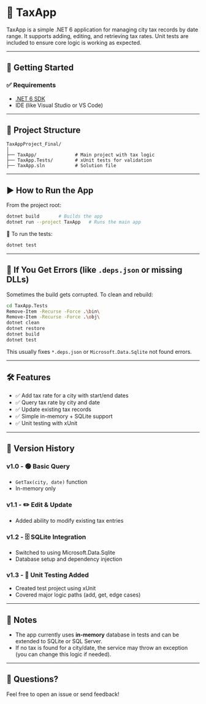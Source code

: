 # 🧾 TaxApp

TaxApp is a simple .NET 6 application for managing city tax records by date range. It supports adding, editing, and retrieving tax rates. Unit tests are included to ensure core logic is working as expected.

---

## 🚀 Getting Started

### ✅ Requirements

- [.NET 6 SDK](https://dotnet.microsoft.com/en-us/download/dotnet/6.0)
- IDE (like Visual Studio or VS Code)

---

## 📂 Project Structure

```
TaxAppProject_Final/
│
├── TaxApp/              # Main project with tax logic
├── TaxApp.Tests/        # xUnit tests for validation
├── TaxApp.sln           # Solution file
```

---

## ▶️ How to Run the App

From the project root:

```bash
dotnet build       # Builds the app
dotnet run --project TaxApp   # Runs the main app
```

🧪 To run the tests:

```bash
dotnet test
```

---

## 🧹 If You Get Errors (like `.deps.json` or missing DLLs)

Sometimes the build gets corrupted. To clean and rebuild:

```bash
cd TaxApp.Tests
Remove-Item -Recurse -Force .\bin\
Remove-Item -Recurse -Force .\obj\
dotnet clean
dotnet restore
dotnet build
dotnet test
```

This usually fixes `*.deps.json` or `Microsoft.Data.Sqlite` not found errors.

---

## 🛠 Features

- ✅ Add tax rate for a city with start/end dates
- ✅ Query tax rate by city and date
- ✅ Update existing tax records
- ✅ Simple in-memory + SQLite support
- ✅ Unit testing with xUnit

---

## 🔁 Version History

### v1.0 - 🟢 Basic Query

- `GetTax(city, date)` function
- In-memory only

### v1.1 - ✏️ Edit & Update

- Added ability to modify existing tax entries

### v1.2 - 🗄️ SQLite Integration

- Switched to using Microsoft.Data.Sqlite
- Database setup and dependency injection

### v1.3 - 🧪 Unit Testing Added

- Created test project using xUnit
- Covered major logic paths (add, get, edge cases)

---

## 📌 Notes

- The app currently uses **in-memory** database in tests and can be extended to SQLite or SQL Server.
- If no tax is found for a city/date, the service may throw an exception (you can change this logic if needed).

---

## 💬 Questions?

Feel free to open an issue or send feedback!
